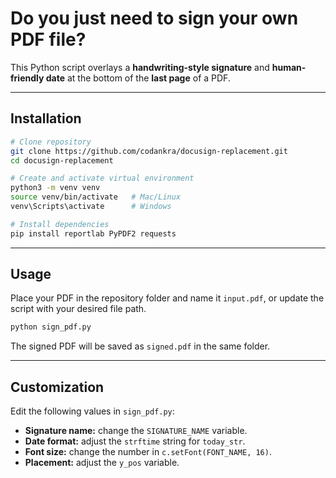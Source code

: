 # Do you just need to sign your own PDF file?

This Python script overlays a **handwriting-style signature** and **human-friendly date** at the bottom of the **last page** of a PDF.

---

## Installation

```bash
# Clone repository
git clone https://github.com/codankra/docusign-replacement.git
cd docusign-replacement

# Create and activate virtual environment
python3 -m venv venv
source venv/bin/activate   # Mac/Linux
venv\Scripts\activate      # Windows

# Install dependencies
pip install reportlab PyPDF2 requests
```

---

## Usage

Place your PDF in the repository folder and name it `input.pdf`, or update the script with your desired file path.

```bash
python sign_pdf.py
```

The signed PDF will be saved as `signed.pdf` in the same folder.

---

## Customization

Edit the following values in `sign_pdf.py`:

- **Signature name:** change the `SIGNATURE_NAME` variable.
- **Date format:** adjust the `strftime` string for `today_str`.
- **Font size:** change the number in `c.setFont(FONT_NAME, 16)`.
- **Placement:** adjust the `y_pos` variable.
